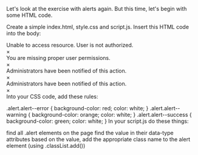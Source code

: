 Let's look at the exercise with alerts again. But this time, let's begin with some HTML code.

Create a simple index.html, style.css and script.js. Insert this HTML code into the body:

<div class="alerts">
    <div class="alert" data-type="error">
        <div class="alert__text">Unable to access resource. User is not authorized.</div>
        <div class="alert__close">&times;</div>
    </div>
    <div class="alert" data-type="error">
        <div class="alert__text">You are missing proper user permissions.</div>
        <div class="alert__close">&times;</div>
    </div>
    <div class="alert" data-type="success">
        <div class="alert__text">Administrators have been notified of this action.</div>
        <div class="alert__close">&times;</div>
    </div>
    <div class="alert" data-type="warning">
        <div class="alert__text">Administrators have been notified of this action.</div>
        <div class="alert__close">&times;</div>
    </div>
</div>
Into your CSS code, add these rules:

.alert.alert--error {
background-color: red;
color: white;
}
.alert.alert--warning {
background-color: orange;
color: white;
}
.alert.alert--success {
background-color: green;
color: white;
}
In your script.js do these things:

find all .alert elements on the page
find the value in their data-type attributes
based on the value, add the appropriate class name to the alert element (using .classList.add())
